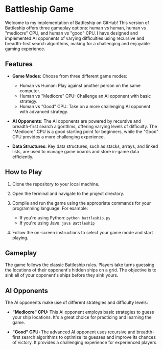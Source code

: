 # Battleship Game

Welcome to my implementation of Battleship on GitHub! This version of Battleship offers three gameplay options: human vs human, human vs "mediocre" CPU, and human vs "good" CPU. I have designed and implemented AI opponents of varying difficulties using recursive and breadth-first search algorithms, making for a challenging and enjoyable gaming experience.

## Features

- **Game Modes:** Choose from three different game modes: 
  - Human vs Human: Play against another person on the same computer.
  - Human vs "Mediocre" CPU: Challenge an AI opponent with basic strategy.
  - Human vs "Good" CPU: Take on a more challenging AI opponent with advanced strategy.

- **AI Opponents:** The AI opponents are powered by recursive and breadth-first search algorithms, offering varying levels of difficulty. The "Mediocre" CPU is a good starting point for beginners, while the "Good" CPU provides a more challenging experience.

- **Data Structures:** Key data structures, such as stacks, arrays, and linked lists, are used to manage game boards and store in-game data efficiently.

## How to Play

1. Clone the repository to your local machine.

2. Open the terminal and navigate to the project directory.

3. Compile and run the game using the appropriate commands for your programming language. For example:
   - If you're using Python: `python battleship.py`
   - If you're using Java: `java Battleship`

4. Follow the on-screen instructions to select your game mode and start playing.

## Gameplay

The game follows the classic Battleship rules. Players take turns guessing the locations of their opponent's hidden ships on a grid. The objective is to sink all of your opponent's ships before they sink yours.

## AI Opponents

The AI opponents make use of different strategies and difficulty levels:

- **"Mediocre" CPU:** This AI opponent employs basic strategies to guess your ship locations. It's a great choice for practicing and learning the game.

- **"Good" CPU:** The advanced AI opponent uses recursive and breadth-first search algorithms to optimize its guesses and improve its chances of victory. It provides a challenging experience for experienced players.
